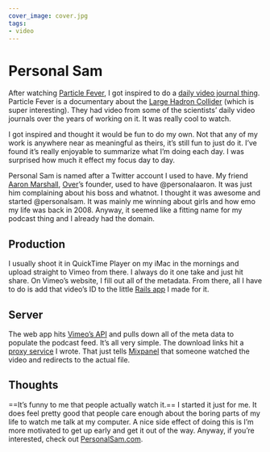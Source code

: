 ```yaml
---
cover_image: cover.jpg
tags:
- video
---
```


# Personal Sam

After watching [Particle Fever](http://particlefever.com), I got inspired to do a [daily video journal thing](http://personalsam.com "Personal Sam"). Particle Fever is a documentary about the [Large Hadron Collider](http://en.wikipedia.org/wiki/Large_Hadron_Collider) (which is super interesting). They had video from some of the scientists’ daily video journals over the years of working on it. It was really cool to watch.

I got inspired and thought it would be fun to do my own. Not that any of my work is anywhere near as meaningful as theirs, it’s still fun to just do it. I’ve found it’s really enjoyable to summarize what I’m doing each day. I was surprised how much it effect my focus day to day.

Personal Sam is named after a Twitter account I used to have. My friend [Aaron Marshall](https://twitter.com/aaronmarshall), [Over](http://madewithover.com)’s founder, used to have @personalaaron. It was just him complaining about his boss and whatnot. I thought it was awesome and started @personalsam. It was mainly me winning about girls and how emo my life was back in 2008. Anyway, it seemed like a fitting name for my podcast thing and I already had the domain.

## Production

I usually shoot it in QuickTime Player on my iMac in the mornings and upload straight to Vimeo from there. I always do it one take and just hit share. On Vimeo’s website, I fill out all of the metadata. From there, all I have to do is add that video’s ID to the little [Rails app](https://github.com/soffes/personalsam.com) I made for it.

## Server

The web app hits [Vimeo’s API](http://developer.vimeo.com) and pulls down all of the meta data to populate the podcast feed. It’s all very simple. The download links hit a [proxy service](https://github.com/soffes/download.personalsam.com) I wrote. That just tells [Mixpanel](http://mixpanel.com) that someone watched the video and redirects to the actual file.

## Thoughts

==It’s funny to me that people actually watch it.== I started it just for me. It does feel pretty good that people care enough about the boring parts of my life to watch me talk at my computer. A nice side effect of doing this is I’m more motivated to get up early and get it out of the way. Anyway, if you’re interested, check out [PersonalSam.com](http://personalsam.com).
